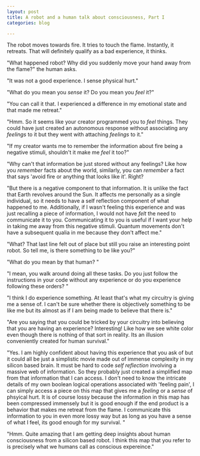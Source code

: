 ```yaml
---
layout: post
title: A robot and a human talk about consciousness, Part I
categories: blog

---
```


The robot moves towards fire. It tries to touch the flame. Instantly, it retreats. That will definitely qualify as a bad experience, it thinks. 

"What happened robot? Why did you suddenly move your hand away from the flame?" the human asks. 

"It was not a good experience. I sense physical hurt."

"What do you mean you _sense_ it? Do you mean you _feel_ it?"

"You can call it that. I experienced a difference in my emotional state and that made me retreat."

"Hmm. So it seems like your creator programmed you to *feel* things. They could have just created an autonomous response without associating any *feelings* to it but they went with attaching *feelings* to it."

"If my creator wants me to remember the information about fire being a negative stimuli, shouldn't it make me *feel* it too?"

"Why can't that information be just stored without any feelings? Like how you *remember* facts about the world, similarly, you can *remember* a fact that says 'avoid fire or anything that looks like it'. Right? 

"But there is a negative component to that information. It is unlike the fact that Earth revolves around the Sun. It affects me personally as a single individual, so it needs to have a self reflection component of what happened to me. Additionally, if I wasn't feeling this experience and was just recalling a piece of information, I would not have *felt* the need to communicate it to you. Communicating it to you is useful if I want your help in taking me away from this negative stimuli. Quantum movements don't have a subsequent qualia in me because they don't affect me."

"What? That last line felt out of place but still you raise an interesting point robot. So tell me, is there something to be like you?"

"What do you mean by that human? "

"I mean, you walk around doing all these tasks. Do you just follow the instructions in your code without any experience or do you experience following these orders? "

"I think I do experience something. At least that's what my circuitry is giving me a sense of. I can't be sure whether there is objectively something to be like me but its almost as if I am being made to believe that there is."

"Are you saying that you could be tricked by your circuitry into believing that you are having an experience? Interesting! Like how we see white color even though there is nothing of that sort in reality. Its an illusion conveniently created for human survival."

"Yes. I am highly confident about having this experience that you ask of but it could all be just a simplistic movie made out of immense complexity in my silicon based brain. It must be hard to code *self reflection* involving a massive web of information. So they probably just created a simplified map from that information that I can access.  I don't need to know the intricate details of my own boolean logical operations associated with 'feeling pain', I can simply access a piece on this map that gives me a *feeling* or a *sense* of phsyical hurt. It is of course lossy because the information in this map has been compressed immensely but it is good enough if the end product is a behavior that makes me retreat from the flame. I communicate this information to you in even more lossy way but as long as you have a sense of what I feel, its good enough for my survival. "

"Hmm. Quite amazing that I am getting deep insights about human consciousness from a silicon based robot. I think this map that you refer to is precisely what we humans call as conscious expereince."


